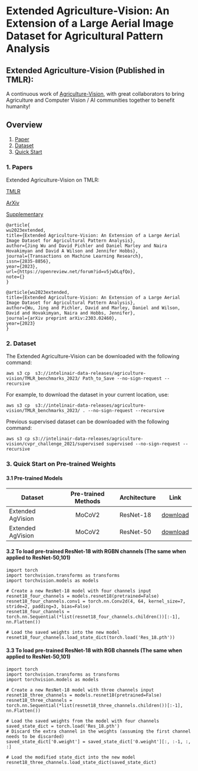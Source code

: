 # Extended Agriculture-Vision: An Extension of a Large Aerial Image Dataset for Agricultural Pattern Analysis

## Extended Agriculture-Vision (Published in TMLR):

A continuous work of [Agriculture-Vision](https://github.com/SHI-Labs/Agriculture-Vision), with great collaborators to bring Agriculture and Computer Vision / AI communities together to benefit humanity!


## Overview
 1. [Paper](#Paper)
 2. [Dataset](#Dataset)
 3. [Quick Start](#Quick)


 
 
 ### 1. Papers  <a name="Paper"></a>
 
Extended Agriculture-Vision on TMLR:
 
[TMLR](https://openreview.net/pdf?id=v5jwDLqfQo)

[ArXiv](https://arxiv.org/abs/2303.02460)

[Supplementary](https://openreview.net/attachment?id=v5jwDLqfQo&name=supplementary_material)
 
 ```
@article{
wu2023extended,
title={Extended Agriculture-Vision: An Extension of a Large Aerial Image Dataset for Agricultural Pattern Analysis},
author={Jing Wu and David Pichler and Daniel Marley and Naira Hovakimyan and David A Wilson and Jennifer Hobbs},
journal={Transactions on Machine Learning Research},
issn={2835-8856},
year={2023},
url={https://openreview.net/forum?id=v5jwDLqfQo},
note={}
}

@article{wu2023extended,
 title={Extended Agriculture-Vision: An Extension of a Large Aerial Image Dataset for Agricultural Pattern Analysis},
 author={Wu, Jing and Pichler, David and Marley, Daniel and Wilson, David and Hovakimyan, Naira and Hobbs, Jennifer},
 journal={arXiv preprint arXiv:2303.02460},
 year={2023}
}
 ```
 
 
 
 
 
 ### 2. Dataset  <a name="Dataset"></a>
 
 The Extended Agriculture-Vision can be downloaded with the following command:
 ```
 aws s3 cp  s3://intelinair-data-releases/agriculture-vision/TMLR_benchmarks_2023/ Path_to_Save --no-sign-request --recursive
 ```
 
 For example, to download the dataset in your current location, use:
  ```
 aws s3 cp  s3://intelinair-data-releases/agriculture-vision/TMLR_benchmarks_2023/ . --no-sign-request --recursive
 ```
 
  Previous supervised dataset can be downloaded with the following command:
 ```
 aws s3 cp s3://intelinair-data-releases/agriculture-vision/cvpr_challenge_2021/supervised supervised --no-sign-request --recursive
 ```
 
 
### 3. Quick Start on Pre-trained Weights  <a name="Quick"></a>
#### 3.1 Pre-trained Models

|Dataset          | Pre-trained Methods|Architecture | Link | 
| ------- | :---------: | ------------ | ---- | 
|Extended AgVision|MoCoV2 | ResNet-18    | [download](https://zenodo.org/record/8170135/files/Res_18.pth?download=1) | 
|Extended AgVision|MoCoV2 | ResNet-50    | [download](https://zenodo.org/record/8170160/files/Res_50.pth?download=1)   | 



#### 3.2 To load pre-trained ResNet-18 with RGBN channels (The same when applied to ResNet-50,101)
```
import torch
import torchvision.transforms as transforms
import torchvision.models as models

# Create a new ResNet-18 model with four channels input
resnet18_four_channels = models.resnet18(pretrained=False)
resnet18_four_channels.conv1 = torch.nn.Conv2d(4, 64, kernel_size=7, stride=2, padding=3, bias=False)
resnet18_four_channels = torch.nn.Sequential(*list(resnet18_four_channels.children())[:-1], nn.Flatten())

# Load the saved weights into the new model
resnet18_four_channels.load_state_dict(torch.load('Res_18.pth'))
```

#### 3.3 To load pre-trained ResNet-18 with RGB channels (The same when applied to ResNet-50,101)
```
import torch
import torchvision.transforms as transforms
import torchvision.models as models

# Create a new ResNet-18 model with three channels input
resnet18_three_channels = models.resnet18(pretrained=False)
resnet18_three_channels = torch.nn.Sequential(*list(resnet18_three_channels.children())[:-1], nn.Flatten())

# Load the saved weights from the model with four channels
saved_state_dict = torch.load('Res_18.pth')
# Discard the extra channel in the weights (assuming the first channel needs to be discarded)
saved_state_dict['0.weight'] = saved_state_dict['0.weight'][:, :-1, :, :]

# Load the modified state_dict into the new model
resnet18_three_channels.load_state_dict(saved_state_dict)
```
